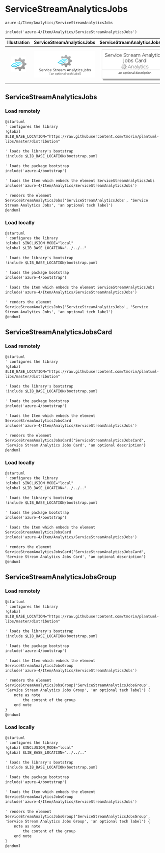 # ServiceStreamAnalyticsJobs


```text
azure-4/Item/Analytics/ServiceStreamAnalyticsJobs
```

```text
include('azure-4/Item/Analytics/ServiceStreamAnalyticsJobs')
```



| Illustration | ServiceStreamAnalyticsJobs | ServiceStreamAnalyticsJobsCard | ServiceStreamAnalyticsJobsGroup |
| :---: | :---: | :---: | :---: |
| ![illustration for Illustration](../../../azure-4/Item/Analytics/ServiceStreamAnalyticsJobs.png) | ![illustration for ServiceStreamAnalyticsJobs](../../../azure-4/Item/Analytics/ServiceStreamAnalyticsJobs.Local.png) | ![illustration for ServiceStreamAnalyticsJobsCard](../../../azure-4/Item/Analytics/ServiceStreamAnalyticsJobsCard.Local.png) | ![illustration for ServiceStreamAnalyticsJobsGroup](../../../azure-4/Item/Analytics/ServiceStreamAnalyticsJobsGroup.Local.png) |




## ServiceStreamAnalyticsJobs

### Load remotely
```plantuml
@startuml
' configures the library
!global $LIB_BASE_LOCATION="https://raw.githubusercontent.com/tmorin/plantuml-libs/master/distribution"

' loads the library's bootstrap
!include $LIB_BASE_LOCATION/bootstrap.puml

' loads the package bootstrap
include('azure-4/bootstrap')

' loads the Item which embeds the element ServiceStreamAnalyticsJobs
include('azure-4/Item/Analytics/ServiceStreamAnalyticsJobs')

' renders the element
ServiceStreamAnalyticsJobs('ServiceStreamAnalyticsJobs', 'Service Stream Analytics Jobs', 'an optional tech label')
@enduml
```

### Load locally
```plantuml
@startuml
' configures the library
!global $INCLUSION_MODE="local"
!global $LIB_BASE_LOCATION="../../.."

' loads the library's bootstrap
!include $LIB_BASE_LOCATION/bootstrap.puml

' loads the package bootstrap
include('azure-4/bootstrap')

' loads the Item which embeds the element ServiceStreamAnalyticsJobs
include('azure-4/Item/Analytics/ServiceStreamAnalyticsJobs')

' renders the element
ServiceStreamAnalyticsJobs('ServiceStreamAnalyticsJobs', 'Service Stream Analytics Jobs', 'an optional tech label')
@enduml
```

## ServiceStreamAnalyticsJobsCard

### Load remotely
```plantuml
@startuml
' configures the library
!global $LIB_BASE_LOCATION="https://raw.githubusercontent.com/tmorin/plantuml-libs/master/distribution"

' loads the library's bootstrap
!include $LIB_BASE_LOCATION/bootstrap.puml

' loads the package bootstrap
include('azure-4/bootstrap')

' loads the Item which embeds the element ServiceStreamAnalyticsJobsCard
include('azure-4/Item/Analytics/ServiceStreamAnalyticsJobs')

' renders the element
ServiceStreamAnalyticsJobsCard('ServiceStreamAnalyticsJobsCard', 'Service Stream Analytics Jobs Card', 'an optional description')
@enduml
```

### Load locally
```plantuml
@startuml
' configures the library
!global $INCLUSION_MODE="local"
!global $LIB_BASE_LOCATION="../../.."

' loads the library's bootstrap
!include $LIB_BASE_LOCATION/bootstrap.puml

' loads the package bootstrap
include('azure-4/bootstrap')

' loads the Item which embeds the element ServiceStreamAnalyticsJobsCard
include('azure-4/Item/Analytics/ServiceStreamAnalyticsJobs')

' renders the element
ServiceStreamAnalyticsJobsCard('ServiceStreamAnalyticsJobsCard', 'Service Stream Analytics Jobs Card', 'an optional description')
@enduml
```

## ServiceStreamAnalyticsJobsGroup

### Load remotely
```plantuml
@startuml
' configures the library
!global $LIB_BASE_LOCATION="https://raw.githubusercontent.com/tmorin/plantuml-libs/master/distribution"

' loads the library's bootstrap
!include $LIB_BASE_LOCATION/bootstrap.puml

' loads the package bootstrap
include('azure-4/bootstrap')

' loads the Item which embeds the element ServiceStreamAnalyticsJobsGroup
include('azure-4/Item/Analytics/ServiceStreamAnalyticsJobs')

' renders the element
ServiceStreamAnalyticsJobsGroup('ServiceStreamAnalyticsJobsGroup', 'Service Stream Analytics Jobs Group', 'an optional tech label') {
    note as note
        the content of the group
    end note
}
@enduml
```

### Load locally
```plantuml
@startuml
' configures the library
!global $INCLUSION_MODE="local"
!global $LIB_BASE_LOCATION="../../.."

' loads the library's bootstrap
!include $LIB_BASE_LOCATION/bootstrap.puml

' loads the package bootstrap
include('azure-4/bootstrap')

' loads the Item which embeds the element ServiceStreamAnalyticsJobsGroup
include('azure-4/Item/Analytics/ServiceStreamAnalyticsJobs')

' renders the element
ServiceStreamAnalyticsJobsGroup('ServiceStreamAnalyticsJobsGroup', 'Service Stream Analytics Jobs Group', 'an optional tech label') {
    note as note
        the content of the group
    end note
}
@enduml
```

